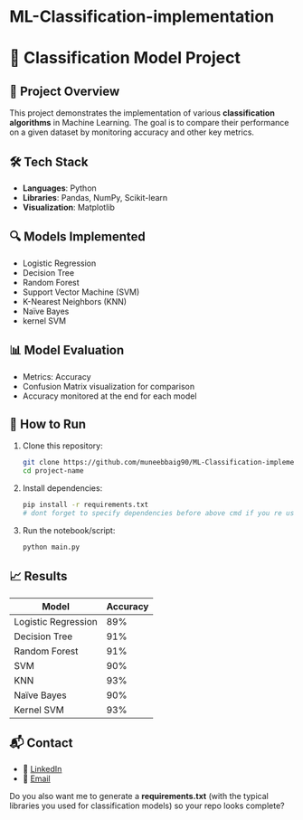 # ML-Classification-implementation

# 🧠 Classification Model Project

## 📌 Project Overview

This project demonstrates the implementation of various **classification algorithms** in Machine Learning. The goal is to compare their performance on a given dataset by monitoring accuracy and other key metrics.

## 🛠️ Tech Stack

* **Languages**: Python
* **Libraries**: Pandas, NumPy, Scikit-learn
* **Visualization**: Matplotlib

## 🔍 Models Implemented

* Logistic Regression
* Decision Tree
* Random Forest
* Support Vector Machine (SVM)
* K-Nearest Neighbors (KNN)
* Naïve Bayes
* kernel SVM

## 📊 Model Evaluation

* Metrics: Accuracy
* Confusion Matrix visualization for comparison
* Accuracy monitored at the end for each model

## 🚀 How to Run

1. Clone this repository:

   ```bash
   git clone https://github.com/muneebbaig90/ML-Classification-implementation.git
   cd project-name
   ```
2. Install dependencies:

   ```bash
   pip install -r requirements.txt
   # dont forget to specify dependencies before above cmd if you re using anything other than google collab
   ```
3. Run the notebook/script:

   ```bash
   python main.py
   ```

## 📈 Results

| Model               | Accuracy |
| ------------------- | -------- |
| Logistic Regression | 89%      |
| Decision Tree       | 91%      |
| Random Forest       | 91%      |
| SVM                 | 90%      |
| KNN                 | 93%      |
| Naïve Bayes         | 90%      |
| Kernel SVM          | 93%        |




## 📬 Contact
* 💼 [LinkedIn](https://www.linkedin.com/in/mirza-muneeb-baig-9a55a12a0)
* 📧 [Email](muneebbaig378@gmail.com)



Do you also want me to generate a **requirements.txt** (with the typical libraries you used for classification models) so your repo looks complete?

